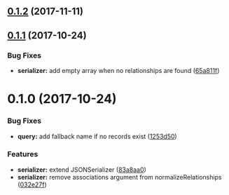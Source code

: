 <a name="0.1.2"></a>
## [0.1.2](https://github.com/parch-js/rest-serializer/compare/0.1.1...0.1.2) (2017-11-11)



<a name="0.1.1"></a>
## [0.1.1](https://github.com/parch-js/rest-serializer/compare/0.1.0...0.1.1) (2017-10-24)


### Bug Fixes

* **serializer:** add empty array when no relationships are found ([65a811f](https://github.com/parch-js/rest-serializer/commit/65a811f))



<a name="0.1.0"></a>
# 0.1.0 (2017-10-24)


### Bug Fixes

* **query:** add fallback name if no records exist ([1253d50](https://github.com/parch-js/rest-serializer/commit/1253d50))


### Features

* **serializer:** extend JSONSerializer ([83a8aa0](https://github.com/parch-js/rest-serializer/commit/83a8aa0))
* **serializer:** remove associations argument from normalizeRelationships ([032e27f](https://github.com/parch-js/rest-serializer/commit/032e27f))



